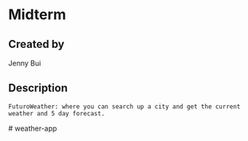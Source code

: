 # Midterm 

## Created by
Jenny Bui

## Description
    FuturoWeather: where you can search up a city and get the current weather and 5 day forecast.
#   w e a t h e r - a p p  
 